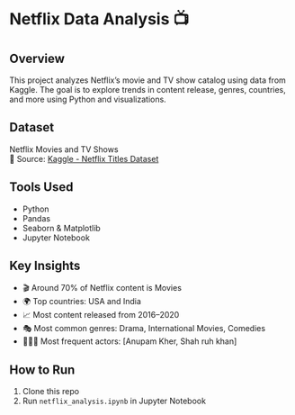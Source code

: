 # Netflix Data Analysis 📺

## Overview
This project analyzes Netflix’s movie and TV show catalog using data from Kaggle. The goal is to explore trends in content release, genres, countries, and more using Python and visualizations.

## Dataset
Netflix Movies and TV Shows  
📁 Source: [Kaggle - Netflix Titles Dataset](https://www.kaggle.com/datasets/shivamb/netflix-shows)

## Tools Used
- Python
- Pandas
- Seaborn & Matplotlib
- Jupyter Notebook

## Key Insights
- 🎬 Around 70% of Netflix content is Movies
- 🌍 Top countries: USA and India
- 📈 Most content released from 2016–2020
- 🎭 Most common genres: Drama, International Movies, Comedies
- 🧑‍🤝‍🧑 Most frequent actors: [Anupam Kher, Shah ruh khan]

## How to Run
1. Clone this repo
2. Run `netflix_analysis.ipynb` in Jupyter Notebook



